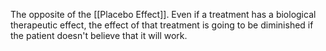 The opposite of the [[Placebo Effect]]. Even if a treatment has a biological therapeutic effect, the effect of that treatment is going to be diminished if the patient doesn't believe that it will work.